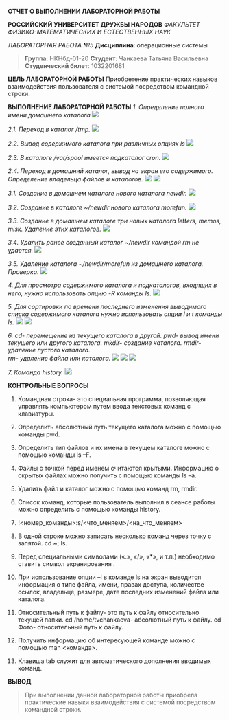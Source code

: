 **ОТЧЕТ О ВЫПОЛНЕНИИ ЛАБОРАТОРНОЙ РАБОТЫ**

**РОССИЙСКИЙ УНИВЕРСИТЕТ ДРУЖБЫ НАРОДОВ**
*ФАКУЛЬТЕТ ФИЗИКО-МАТЕМАТИЧЕСКИХ И ЕСТЕСТВЕННЫХ НАУК*

*ЛАБОРАТОРНАЯ РАБОТА №5*
**Дисциплина**: операционные системы

> **Группа**: НКНбд-01-20
> **Студент**: Чанкаева Татьяна Васильевна
> **Студенческий билет**: 1032201681

**ЦЕЛЬ ЛАБОРАТОРНОЙ РАБОТЫ**
Приобретение практических навыков взаимодействия пользователя с системой посредством командной строки.

**ВЫПОЛНЕНИЕ ЛАБОРАТОРНОЙ РАБОТЫ**
*1. Определение полного имени домашнего каталога*
![](https://github.com/tvd6951tvd6951/os/blob/main/lab5/1.jpg?raw=true)

 *2.1. Переход в каталог /tmp.*
 ![](https://github.com/tvd6951tvd6951/os/blob/main/lab5/2.png?raw=true)
 
 *2.2. Вывод содержимого каталога при различных опциях ls*
 ![](https://github.com/tvd6951tvd6951/os/blob/main/lab5/3.png?raw=true)
 
 *2.3. В каталоге /var/spool имеется подкаталог cron.*
 ![](https://github.com/tvd6951tvd6951/os/blob/main/lab5/7.png?raw=true)
 
 *2.4. Переход в домашний каталог, вывод на экран его содержимого.*
 *Определение владельца файлов и каталогов.*
 ![](https://github.com/tvd6951tvd6951/os/blob/main/lab5/8.png?raw=true)
 ![](https://github.com/tvd6951tvd6951/os/blob/main/lab5/9.png?raw=true)
 
 *3.1. Создание в домашнем каталоге нового каталога newdir.*
 ![](https://github.com/tvd6951tvd6951/os/blob/main/lab5/10.png?raw=true)
 
 *3.2. Создание в каталоге ~/newdir нового каталога morefun.*
 ![](https://github.com/tvd6951tvd6951/os/blob/main/lab5/10.png?raw=true)
 
*3.3. Создание в домашнем каталоге три новых каталога letters, memos, misk.
Удаление этих каталогов.*
![](https://github.com/tvd6951tvd6951/os/blob/main/lab5/11.png?raw=true)

*3.4. Удалить ранее созданный каталог ~/newdir командой rm не удается.*
![](https://github.com/tvd6951tvd6951/os/blob/main/lab5/11.png?raw=true)

*3.5. Удаление каталога ~/newdir/morefun из домашнего каталога. Проверка.*
![](https://github.com/tvd6951tvd6951/os/blob/main/lab5/14.png?raw=true)

*4. Для просмотра содержимого каталога и подкаталогов, входящих в него, нужно использовать опцию -R команды ls.*
![](https://github.com/tvd6951tvd6951/os/blob/main/lab5/16.png?raw=true)

*5. Для сортировки по времени последнего изменения выводимого списка содержимого каталога нужно использовать опции l и t команды ls.*
![](https://github.com/tvd6951tvd6951/os/blob/main/lab5/17.png?raw=true)
![](https://github.com/tvd6951tvd6951/os/blob/main/lab5/18.png?raw=true)

*6. cd- перемещение из текущего каталога в другой.
pwd- вывод имени текущего или другого каталога.
mkdir- создание каталога.
rmdir- удаление пустого каталога.  
rm- удаление файла или каталога.*
![](https://github.com/tvd6951tvd6951/os/blob/main/lab5/20.png?raw=true)
![](https://github.com/tvd6951tvd6951/os/blob/main/lab5/21.png?raw=true)
![](https://github.com/tvd6951tvd6951/os/blob/main/lab5/22.png?raw=true)

*7. Команда history.*
![](https://github.com/tvd6951tvd6951/os/blob/main/lab5/15.png?raw=true)

**КОНТРОЛЬНЫЕ ВОПРОСЫ**
1.	Командная строка- это специальная программа, позволяющая управлять компьютером путем ввода текстовых команд с клавиатуры.
2.	Определить абсолютный путь текущего каталога можно с помощью команды pwd. 
 
3.	Определить тип файлов и их имена в текущем каталоге можно с помощью команды ls –F.
 
4.	Файлы с точкой перед именем считаются крытыми. Информацию о скрытых файлах можно получить с помощью команды ls –a. 
 
5.	Удалить файл и каталог можно с помощью команд rm, rmdir. 
 
6.	Список команд, которые пользователь выполнил в сеансе работы можно определить с помощью команды history.
7.	!<номер_команды>:s/<что_меняем>/<на_что_меняем>
 
 
8.	В одной строке можно записать несколько команд через точку с запятой. cd ~; ls.
9.	Перед специальными символами («.», «/», «*», и т.п.) необходимо ставить символ экранирования  \.
10.	 При использование опции –l в команде ls на экран выводится информация о типе файла, имени, правах доступа, количестве ссылок, владельце, размере, дате последних изменений файла или каталога. 
11.	 Относительный путь к файлу- это путь к файлу относительно текущей папки.
cd /home/tvchankaeva- абсолютный путь к файлу.
cd Фото- относительный путь к файлу.
12.	 Получить информацию об интересующей команде можно с помощью
 man <команда>.
13.	Клавиша tab служит для автоматического дополнения вводимых команд.

**ВЫВОД**
> При выполнении данной лабораторной работы приобрела практические навыки взаимодействия с системой посредством командной строки.
